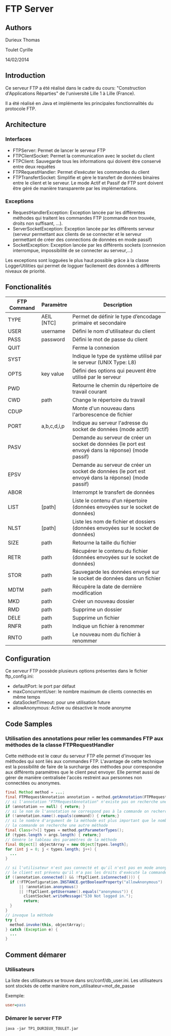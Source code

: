 # FTP Server

## Authors
Durieux Thomas

Toulet Cyrille

14/02/2014

## Introduction
Ce serveur FTP a été réalisé dans le cadre du cours: "Construction d'Applications Réparties" de l'université Lille 1 à Lille (France).

Il a été réalisé en Java et implémente les principales fonctionnalités du protocole FTP.

## Architecture
### Interfaces

- FTPServer: Permet de lancer le serveur FTP
- FTPClientSocket: Permet la communication avec le socket du client
- FTPClient: Sauvegarde tous les informations qui doivent être conservé entre deux requêtes
- FTPRequestHandler: Permet d’exécuter les commandes du client
- FTPTransfertSocket: Simplifie et gère le transfert de données binaires entre le client et le serveur. Le mode Actif et Passif de FTP sont doivent être géré de manière transparente par les implémentations.

### Exceptions
- RequestHandlerException: Exception lancée par les différentes méthodes qui traitent les commandes FTP (commande non trouvée, droits non suffisant, ...).
- ServerSocketException: Exception lancée par les différents serveur (serveur permettant aux clients de se connecter et le serveur permettant de créer des connections de données en mode passif)
- SocketException: Exception lancée par les différents sockets (connexion interrompue, impossibilité de se connecter au serveur,...)

Les exceptions sont logguées le plus haut possible grâce à la classe LoggerUtilities qui permet de logguer facilement des données à différents niveaux de priorité.

## Fonctionalités

FTP Command | Paramètre   | Description
------------|-------------|------------------------------------------------------------------
TYPE        | AEIL [NTC]  | Permet de définir le type d’encodage primaire et secondaire
USER        | username    | Défini le nom d'utilisateur du client
PASS        | password    | Défini le mot de passe du client
QUIT        |             | Ferme la connexion
SYST        |             | Indique le type de système utilisé par le serveur (UNIX Type: L8)
OPTS        | key value   | Défini des options qui peuvent être utilisé par le serveur
PWD         |             | Retourne le chemin du répertoire de travail courant
CWD         | path        | Change le répertoire du travail
CDUP        |             | Monte d'un nouveau dans l'arborescence de fichier
PORT        | a,b,c,d,i,p | Indique au serveur l'adresse du socket de données (mode actif)
PASV        |             | Demande au serveur de créer un socket de données (le port est envoyé dans la réponse) (mode passif)
EPSV        |             | Demande au serveur de créer un socket de données (le port est envoyé dans la réponse) (mode passif)
ABOR        |             | Interrompt le transfert de données
LIST        | [path]      | Liste le contenu d'un répertoire (données envoyées sur le socket de données)
NLST        | [path]      | Liste les nom de fichier et dossiers (données envoyées sur le socket de données)
SIZE        | path        | Retourne la taille du fichier
RETR        | path        | Récupérer le contenu du fichier (données envoyées sur le socket de données)
STOR        | path        | Sauvegarde les données envoyé sur le socket de données dans un fichier
MDTM        | path        | Récupère la date de dernière modification
MKD         | path        | Créer un nouveau dossier
RMD         | path        | Supprime un dossier
DELE        | path        | Supprime un fichier
RNFR        | path        | Indique un fichier à renommer
RNTO        | path        | Le nouveau nom du fichier à renommer

## Configuration

Ce serveur FTP possède plusieurs options présentes dans le fichier ftp_config.ini:

- defaultPort: le port par défaut
- maxConcurrentUser: le nombre maximum de clients connectés en même temps
- dataSocketTimeout: pour une utilisation future
- allowAnonymous: Active ou désactive le mode anonyme

## Code Samples

### Utilisation des annotations pour relier les commandes FTP aux méthodes de la classe FTPRequestHandler
Cette méthode est le cœur du serveur FTP elle permet d'invoquer les méthodes qui sont liés aux commandes FTP. L'avantage de cette technique est la possibilité de faire de la surcharge des méthodes pour correspondre aux différents paramètres que le client peut envoyer. Elle permet aussi de gérer de manière centralisée l'accès restreint aux personnes non connectées ou anonymes.

``` JAVA
final Method method = ...;
final FTPRequestAnnotation annotation = method.getAnnotation(FTPRequestAnnotation.class);
// si l'annotation "FTPRequestAnnotation" n'existe pas on recherche une autre méthode
if (annotation == null) { return; }
// si le nom de l'annotation ne correspond pas à la commande on recherche une autre méthode
if (!annotation.name().equals(command)) { return;}
// si le nombre d'argument de la méthode est plus important que le nombre passé avec
// la commande on recherche une autre méthode
final Class<?>[] types = method.getParameterTypes();
if (types.length > args.length) { return;}
// Génère le tableau des paramètres de la méthode
final Object[] objectArray = new Object[types.length];
for (int j = 0; j < types.length; j++) {
  ...
}

// si l'utilisateur n'est pas connecté et qu'il n'est pas en mode anonyme
// le client est prévenu qu'il n'a pas les droits d'exécuté la commande
if ((annotation.connected() && !ftpClient.isConnected())) {
  if (!FTPConfiguration.INSTANCE.getBooleanProperty("allowAnonymous")
      || !annotation.anonymous()
      || !ftpClient.getUsername().equals("anonymous")) {
        clientSocket.writeMessage("530 Not logged in.");
        return;
  }
}
// invoque la méthode
try {
  method.invoke(this, objectArray);
} catch (Exception e) {
  ...
}
```
## Comment démarer

### Utilisateurs
La liste des utilisateurs se trouve dans src/conf/db_user.ini.
Les utilisateurs sont stockés de cette manière nom_utilisateur=mot_de_passe

Exemple:
``` INI
user=pass
```

### Démarer le server FTP
```
java -jar TP1_DURIEUX_TOULET.jar
```
